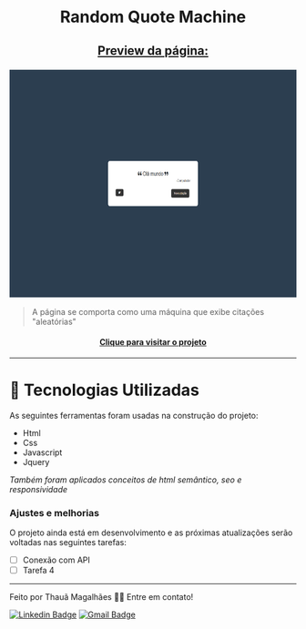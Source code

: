 <h1 align="center">
  <br>Random Quote Machine
</h1>

## <p align="center"> <u>Preview da página:</u> </p>

<p align="center">
  <img src="assets/preview.png" height="400px" alt="preview dá página">
</p>

> A página se comporta como uma máquina que exibe citações "aleatórias"

<h4 align="center"><a href="https://tahaluh.github.io/random-quote-fcc/">Clique para visitar o projeto</a></h4>

---
# 💼 Tecnologias Utilizadas

As seguintes ferramentas foram usadas na construção do projeto:

- Html
- Css
- Javascript
- Jquery

*Também foram aplicados conceitos de html semântico, seo e responsividade*

### Ajustes e melhorias

O projeto ainda está em desenvolvimento e as próximas atualizações serão voltadas nas seguintes tarefas:

- [ ] Conexão com API
- [ ] Tarefa 4

---

Feito por Thauã Magalhães 👋🏽 Entre em contato!

[![Linkedin Badge](https://img.shields.io/badge/-Thauã-blue?style=flat-square&logo=Linkedin&logoColor=white&link=linkedin.com/in/thaua-lucas//)](linkedin.com/in/thaua-lucas/) 
[![Gmail Badge](https://img.shields.io/badge/-thauanlucascpl@gmail.com-c14438?style=flat-square&logo=Gmail&logoColor=white&link=mailto:thauanlucascpl@gmail.com)](mailto:thauanlucascpl@gmail.com)
